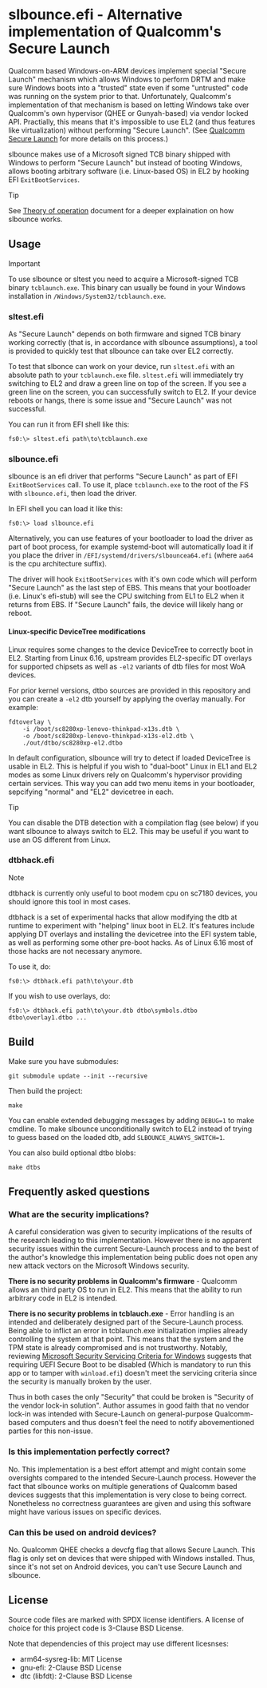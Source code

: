 slbounce.efi - Alternative implementation of Qualcomm's Secure Launch
=====================================================================

Qualcomm based Windows-on-ARM devices implement special "Secure Launch"
mechanism which allows Windows to perform DRTM and make sure Windows boots into
a "trusted" state even if some "untrusted" code was running on the system prior
to that. Unfortunately, Qualcomm's implementation of that mechanism is based
on letting Windows take over Qualcomm's own hypervisor (QHEE or Gunyah-based)
via vendor locked API. Practially, this means that it's impossible to use EL2
(and thus features like virtualization) without performing "Secure Launch".
(See [Qualcomm Secure Launch](https://github.com/TravMurav/Qcom-Secure-Launch)
for more details on this process.)

slbounce makes use of a Microsoft signed TCB binary shipped with Windows to
perform "Secure Launch" but instead of booting Windows, allows booting arbitrary
software (i.e. Linux-based OS) in EL2 by hooking EFI `ExitBootServices`.

> [!TIP]
> See [Theory of operation](theory_of_operation.md) document for a deeper
> explaination on how slbounce works.

Usage
-----

> [!IMPORTANT]
> To use slbounce or sltest you need to acquire a Microsoft-signed TCB binary
> `tcblaunch.exe`. This binary can usually be found in your Windows installation
> in `/Windows/System32/tcblaunch.exe`.

### sltest.efi

As "Secure Launch" depends on both firmware and signed TCB binary working
correctly (that is, in accordance with slbounce assumptions), a tool is provided
to quickly test that slbounce can take over EL2 correctly.

To test that slbonce can work on your device, run `sltest.efi` with an absolute
path to your `tcblaunch.exe` file. `sltest.efi` will immediately try switching
to EL2 and draw a green line on top of the screen. If you see a green line on
the screen, you can successfully switch to EL2. If your device reboots or hangs,
there is some issue and "Secure Launch" was not successful.

You can run it from EFI shell like this:

```
fs0:\> sltest.efi path\to\tcblaunch.exe
```

### slbounce.efi

slbounce is an efi driver that performs "Secure Launch" as part of EFI
`ExitBootServices` call. To use it, place `tcblaunch.exe` to the root of the FS
with `slbounce.efi`, then load the driver.

In EFI shell you can load it like this:

```
fs0:\> load slbounce.efi
```

Alternatively, you can use features of your bootloader to load the driver as
part of boot process, for example systemd-boot will automatically load it if you
place the driver in `/EFI/systemd/drivers/slbouncea64.efi` (where `aa64` is the
cpu architecture suffix).

The driver will hook `ExitBootServices` with it's own code which will perform
"Secure Launch" as the last step of EBS. This means that your bootloader (i.e.
Linux's efi-stub) will see the CPU switching from EL1 to EL2 when it returns
from EBS. If "Secure Launch" fails, the device will likely hang or reboot.

#### Linux-specific DeviceTree modifications

Linux requires some changes to the device DeviceTree to correctly boot in EL2.
Starting from Linux 6.16, upstream provides EL2-specific DT overlays for
supported chipsets as well as `-el2` variants of dtb files for most WoA devices.

For prior kernel versions, dtbo sources are provided in this repository and you
can create a `-el2` dtb yourself by applying the overlay manually. For example:

```
fdtoverlay \
	-i /boot/sc8280xp-lenovo-thinkpad-x13s.dtb \
	-o /boot/sc8280xp-lenovo-thinkpad-x13s-el2.dtb \
	./out/dtbo/sc8280xp-el2.dtbo
```

In default configuration, slbounce will try to detect if loaded DeviceTree is
usable in EL2. This is helpful if you wish to "dual-boot" Linux in EL1 and EL2
modes as some Linux drivers rely on Qualcomm's hypervisor providing certain
services. This way you can add two menu items in your bootloader, sepcifying
"normal" and "EL2" devicetree in each.

> [!TIP]
> You can disable the DTB detection with a compilation flag (see below) if you
> want slbounce to always switch to EL2. This may be useful if you want to use
> an OS different from Linux.

### dtbhack.efi

> [!NOTE]
> dtbhack is currently only useful to boot modem cpu on sc7180 devices, you
> should ignore this tool in most cases.

dtbhack is a set of experimental hacks that allow modifying the dtb at runtime
to experiment with "helping" linux boot in EL2. It's features include applying
DT overlays and installing the devicetree into the EFI system table, as well
as performing some other pre-boot hacks. As of Linux 6.16 most of those hacks
are not necessary anymore.

To use it, do:
```
fs0:\> dtbhack.efi path\to\your.dtb
```

If you wish to use overlays, do:
```
fs0:\> dtbhack.efi path\to\your.dtb dtbo\symbols.dtbo dtbo\overlay1.dtbo ...
```

Build
-----

Make sure you have submodules:

```
git submodule update --init --recursive
```

Then build the project:

```
make
```

You can enable extended debugging messages by adding `DEBUG=1` to make cmdline.
To make slbounce unconditionally switch to EL2 instead of trying to guess based
on the loaded dtb, add `SLBOUNCE_ALWAYS_SWITCH=1`.

You can also build optional dtbo blobs:

```
make dtbs
```

Frequently asked questions
--------------------------

### What are the security implications?

A careful consideration was given to security implications of the results of the
research leading to this implementation. However there is no apparent security
issues within the current Secure-Launch process and to the best of the author's
knowledge this implementation being public does not open any new attack vectors
on the Microsoft Windows security.

**There is no security problems in Qualcomm's firmware** - Qualcomm allows an
third party OS to run in EL2. This means that the ability to run arbitrary code
in EL2 is intended.

**There is no security problems in tcblauch.exe** - Error handling is an
intended and deliberately designed part of the Secure-Launch process. Being able
to inflict an error in tcblaunch.exe initialization implies already controlling
the system at that point. This means that the system and the TPM state is
already compromised and is not trustworthy. Notably, reviewing
[Microsoft Security Servicing Criteria for Windows](https://www.microsoft.com/en-us/msrc/windows-security-servicing-criteria)
suggests that requiring UEFI Secure Boot to be disabled (Which is mandatory to
run this app or to tamper with `winload.efi`) doesn't meet the servicing
criteria since the security is manually broken by the user.

Thus in both cases the only "Security" that could be broken is "Security of the
vendor lock-in solution". Author assumes in good faith that no vendor lock-in
was intended with Secure-Launch on general-purpose Qualcomm-based computers and
thus doesn't feel the need to notify abovementioned parties for this non-issue.

### Is this implementation perfectly correct?

No. This implementation is a best effort attempt and might contain some
oversights compared to the intended Secure-Launch process. However the fact that
slbounce works on multiple generations of Qualcomm based devices suggests that
this implementation is very close to being correct. Nonetheless no correctness
guarantees are given and using this software might have various issues on
specific devices.

### Can this be used on android devices?

No. Qualcomm QHEE checks a devcfg flag that allows Secure Launch. This flag is
only set on devices that were shipped with Windows installed. Thus, since it's
not set on Android devices, you can't use Secure Launch and slbounce.

License
-------

Source code files are marked with SPDX license identifiers. A license of choice
for this project code is 3-Clause BSD License.

Note that dependencies of this project may use different licesnses:

- arm64-sysreg-lib: MIT License
- gnu-efi: 2-Clause BSD License
- dtc (libfdt): 2-Clause BSD License

